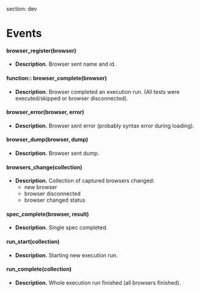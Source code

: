 section: dev

# Events

#### browser_register(browser)
* **Description.** Browser sent name and id.

#### function:: browser_complete(browser)
* **Description.** Browser completed an execution run. (All tests were executed/skipped or browser disconnected). 

#### browser_error(browser, error)
* **Description.** Browser sent error (probably syntax error during loading).

#### browser_dump(browser, dump)
* **Description.** Browser sent dump.

#### browsers_change(collection)
* **Description.** Collection of captured browsers changed:
  - new browser
  - browser disconnected
  - browser changed status

#### spec_complete(browser, result)
* **Description.** Single spec completed.

#### run_start(collection)
* **Description.** Starting new execution run.

#### run_complete(collection)
* **Description.** Whole execution run finished (all browsers finished).
